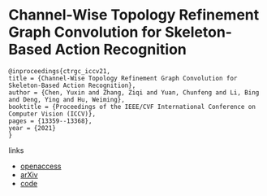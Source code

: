 # Channel-Wise Topology Refinement Graph Convolution for Skeleton-Based Action Recognition

```
@inproceedings{ctrgc_iccv21,
title = {Channel-Wise Topology Refinement Graph Convolution for Skeleton-Based Action Recognition},
author = {Chen, Yuxin and Zhang, Ziqi and Yuan, Chunfeng and Li, Bing and Deng, Ying and Hu, Weiming},
booktitle = {Proceedings of the IEEE/CVF International Conference on Computer Vision (ICCV)},
pages = {13359--13368},
year = {2021}
}
```

links
- [openaccess](http://openaccess.thecvf.com//content/ICCV2021/html/Chen_Channel-Wise_Topology_Refinement_Graph_Convolution_for_Skeleton-Based_Action_Recognition_ICCV_2021_paper.html)
- [arXiv](https://arxiv.org/abs/2107.12213)
- [code](https://github.com/Uason-Chen/CTR-GCN)
